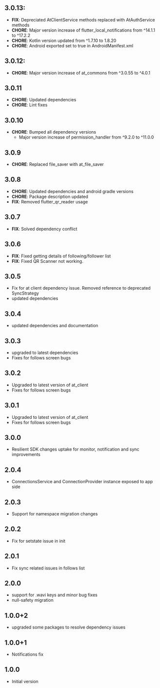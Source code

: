 ## 3.0.13:

- **FIX**: Depreciated AtClientService methods replaced with AtAuthService methods
- **CHORE**: Major version increase of flutter_local_notifications from ^14.1.1 to ^17.2.2
- **CHORE**: Kotlin version updated from ^1.7.10 to 1.8.20
- **CHORE**: Android exported set to true in AndroidManifest.xml

## 3.0.12:

- **CHORE**: Major version increase of at_commons from ^3.0.55 to ^4.0.1

## 3.0.11

- **CHORE**: Updated dependencies
- **CHORE**: Lint fixes

## 3.0.10

- **CHORE**: Bumped all dependency versions
  - Major version increase of permission_handler from ^9.2.0 to ^11.0.0

## 3.0.9

- **CHORE**: Replaced file_saver with at_file_saver

## 3.0.8

- **CHORE**: Updated dependencies and android gradle versions
- **CHORE**: Package description updated
- **FIX**: Removed flutter_qr_reader usage

## 3.0.7

- **FIX**: Solved dependency conflict

## 3.0.6

- **FIX**: Fixed getting details of following/follower list
- **FIX**: Fixed QR Scanner not working.

## 3.0.5

- Fix for at client dependency issue. Removed reference to deprecated SyncStrategy
- updated dependencies

## 3.0.4

- updated dependencies and documentation

## 3.0.3

- upgraded to latest dependencies
- Fixes for follows screen bugs

## 3.0.2

- Upgraded to latest version of at_client
- Fixes for follows screen bugs

## 3.0.1

- Upgraded to latest version of at_client
- Fixes for follows screen bugs

## 3.0.0

- Resilient SDK changes uptake for monitor, notification and sync improvements

## 2.0.4

- ConnectionsService and ConnectionProvider instance exposed to app side

## 2.0.3

- Support for namespace migration changes

## 2.0.2

- Fix for setstate issue in init

## 2.0.1

- Fix sync related issues in follows list

## 2.0.0

- support for .wavi keys and minor bug fixes
- null-safety migration

## 1.0.0+2

- upgraded some packages to resolve dependency issues

## 1.0.0+1

- Notifications fix

## 1.0.0

- Initial version
